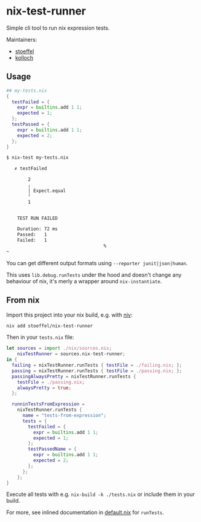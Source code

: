 nix-test-runner
===============

Simple cli tool to run nix expression tests.

Maintainers:

* [stoeffel](https://github.com/stoeffel)
* [kolloch](https://github.com/kolloch)

## Usage

```nix
## my-tests.nix
{
  testFailed = {
    expr = builtins.add 1 1;
    expected = 1;
  };
  testPassed = {
    expr = builtins.add 1 1;
    expected = 2;
  };
}

```

```bash
$ nix-test my-tests.nix

   ✗ testFailed

        2
        ╷
        │ Expect.equal
        ╵
        1


    TEST RUN FAILED

    Duration: 72 ms
    Passed:   1
    Failed:   1
                                    %
~

```

You can get different output formats using `--reporter junit|json|human`.

This uses `lib.debug.runTests` under the hood and doesn't change any behaviour of nix, it's merly a wrapper around `nix-instantiate`.

## From nix

Import this project into your nix build, e.g. with
[niv](https://github.com/nmattia/niv):

```bash
niv add stoeffel/nix-test-runner
```

Then in your `tests.nix` file:

```nix
let sources = import ./nix/sources.nix;
    nixTestRunner = sources.nix-test-runner;
in {
  failing = nixTestRunner.runTests { testFile = ./failing.nix; };
  passing = nixTestRunner.runTests { testFile = ./passing.nix; };
  passingAlwaysPretty = nixTestRunner.runTests {
    testFile = ./passing.nix;
    alwaysPretty = true;
  };

  runninTestsFromExpression =
    nixTestRunner.runTests {
      name = "tests-from-expression";
      tests = {
        testFailed = {
          expr = builtins.add 1 1;
          expected = 1;
        };
        testPassedName = {
          expr = builtins.add 1 1;
          expected = 2;
        };
      };
    };
}
```

Execute all tests with e.g. `nix-build -k ./tests.nix` or include them in your
build.

For more, see inlined documentation in [default.nix](./default.nix) for
`runTests`.